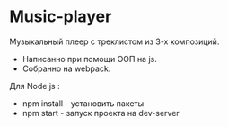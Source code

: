 # Music-player


Музыкальный плеер с треклистом из 3-х композиций.
+  Написанно при помощи ООП на js.
+  Собранно на webpack.

Для Node.js :
*  npm install - установить пакеты
*  npm start - запуск проекта на dev-server
